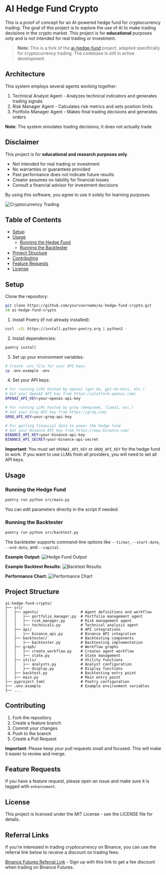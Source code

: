 # AI Hedge Fund Crypto

This is a proof of concept for an AI-powered hedge fund for cryptocurrency trading. The goal of this project is to explore the use of AI to make trading decisions in the crypto market. This project is for **educational** purposes only and is not intended for real trading or investment.

> **Note:** This is a fork of the [ai-hedge-fund](https://github.com/virattt/ai-hedge-fund) project, adapted specifically for cryptocurrency trading. The codebase is still in active development.

## Architecture

This system employs several agents working together:

1. Technical Analyst Agent - Analyzes technical indicators and generates trading signals
2. Risk Manager Agent - Calculates risk metrics and sets position limits
3. Portfolio Manager Agent - Makes final trading decisions and generates orders

**Note**: The system simulates trading decisions; it does not actually trade.

## Disclaimer

This project is for **educational and research purposes only**.

- Not intended for real trading or investment
- No warranties or guarantees provided
- Past performance does not indicate future results
- Creator assumes no liability for financial losses
- Consult a financial advisor for investment decisions

By using this software, you agree to use it solely for learning purposes.

![Cryptocurrency Trading](img/img.png)

## Table of Contents
- [Setup](#setup)
- [Usage](#usage)
  - [Running the Hedge Fund](#running-the-hedge-fund)
  - [Running the Backtester](#running-the-backtester)
- [Project Structure](#project-structure)
- [Contributing](#contributing)
- [Feature Requests](#feature-requests)
- [License](#license)

## Setup

Clone the repository:
```bash
git clone https://github.com/yourusername/ai-hedge-fund-crypto.git
cd ai-hedge-fund-crypto
```

1. Install Poetry (if not already installed):
```bash
curl -sSL https://install.python-poetry.org | python3 -
```

2. Install dependencies:
```bash
poetry install
```

3. Set up your environment variables:
```bash
# Create .env file for your API keys
cp .env.example .env
```

4. Set your API keys:
```bash
# For running LLMs hosted by openai (gpt-4o, gpt-4o-mini, etc.)
# Get your OpenAI API key from https://platform.openai.com/
OPENAI_API_KEY=your-openai-api-key

# For running LLMs hosted by groq (deepseek, llama3, etc.)
# Get your Groq API key from https://groq.com/
GROQ_API_KEY=your-groq-api-key

# For getting financial data to power the hedge fund
# Get your Binance API key from https://www.binance.com/
BINANCE_API_KEY=your-binance-api-key
BINANCE_API_SECRET=your-binance-api-secret
```

**Important**: You must set `OPENAI_API_KEY` or `GROQ_API_KEY` for the hedge fund to work. If you want to use LLMs from all providers, you will need to set all API keys.

## Usage

### Running the Hedge Fund
```bash
poetry run python src/main.py
```
You can edit parameters directly in the script if needed.

### Running the Backtester

```bash
poetry run python src/backtest.py
```

The backtester supports command-line options like `--ticker`, `--start-date`, `--end-date`, and `--capital`.

**Example Output:**
![Hedge Fund Output](img/hedge_fund_output.png)

**Example Backtest Results:**
![Backtest Results](img/backtest_results.png)

**Performance Chart:**
![Performance Chart](img/performance_chart.png)

## Project Structure 
```
ai-hedge-fund-crypto/
├── src/
│   ├── agents/                   # Agent definitions and workflow
│   │   ├── portfolio_manager.py  # Portfolio management agent
│   │   ├── risk_manager.py       # Risk management agent
│   │   ├── technicals.py         # Technical analysis agent
│   ├── api/                      # API integrations 
│   │   ├── binance_api.py        # Binance API integration
│   ├── backtester/               # Backtesting components
│   │   ├── backtester.py         # Backtesting implementation
│   ├── graph/                    # Workflow graphs
│   │   ├── create_workflow.py    # Creates agent workflow
│   │   ├── state.py              # State management
│   ├── utils/                    # Utility functions
│   │   ├── analysts.py           # Analyst configuration
│   │   ├── display.py            # Display functions
│   ├── backtest.py               # Backtesting entry point
│   ├── main.py                   # Main entry point
├── pyproject.toml                # Poetry configuration
├── .env.example                  # Example environment variables
├── ...
```

## Contributing

1. Fork the repository
2. Create a feature branch
3. Commit your changes
4. Push to the branch
5. Create a Pull Request

**Important**: Please keep your pull requests small and focused. This will make it easier to review and merge.

## Feature Requests

If you have a feature request, please open an issue and make sure it is tagged with `enhancement`.

## License

This project is licensed under the MIT License - see the LICENSE file for details.

## Referral Links

If you're interested in trading cryptocurrency on Binance, you can use the referral link below to receive a discount on trading fees:

[Binance Futures Referral Link](https://www.binance.com/futures/ref/51bitquant) - Sign up with this link to get a fee discount when trading on Binance Futures.

